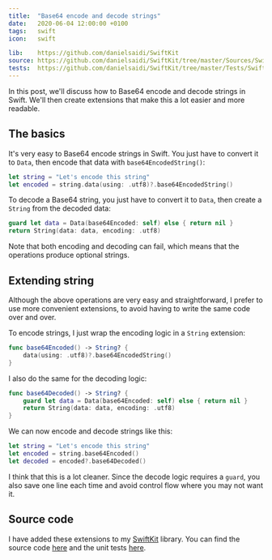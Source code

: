 ```yaml
---
title:  "Base64 encode and decode strings"
date:   2020-06-04 12:00:00 +0100
tags:   swift
icon:   swift

lib:    https://github.com/danielsaidi/SwiftKit
source: https://github.com/danielsaidi/SwiftKit/tree/master/Sources/SwiftKit/Extensions/String
tests:  https://github.com/danielsaidi/SwiftKit/tree/master/Tests/SwiftKitTests/Extensions/String
---
```


In this post, we'll discuss how to Base64 encode and decode strings in Swift. We'll then create extensions that make this a lot easier and more readable.


## The basics

It's very easy to Base64 encode strings in Swift. You just have to convert it to `Data`, then encode that data with `base64EncodedString()`:

```swift
let string = "Let's encode this string"
let encoded = string.data(using: .utf8)?.base64EncodedString()
```

To decode a Base64 string, you just have to convert it to `Data`, then create a `String` from the decoded data:

```swift
guard let data = Data(base64Encoded: self) else { return nil }
return String(data: data, encoding: .utf8)
```

Note that both encoding and decoding can fail, which means that the operations produce optional strings. 


## Extending string

Although the above operations are very easy and straightforward, I prefer to use more convenient extensions, to avoid having to write the same code over and over.

To encode strings, I just wrap the encoding logic in a `String` extension:

```swift
func base64Encoded() -> String? {
    data(using: .utf8)?.base64EncodedString()
}
```

I also do the same for the decoding logic:

```swift
func base64Decoded() -> String? {
    guard let data = Data(base64Encoded: self) else { return nil }
    return String(data: data, encoding: .utf8)
}
```

We can now encode and decode strings like this:

```swift
let string = "Let's encode this string"
let encoded = string.base64Encoded()
let decoded = encoded?.base64Decoded()
```

I think that this is a lot cleaner. Since the decode logic requires a `guard`, you also save one line each time and avoid control flow where you may not want it.


## Source code

I have added these extensions to my [SwiftKit]({{page.lib}}) library. You can find the source code [here]({{page.source}}) and the unit tests [here]({{page.tests}}).